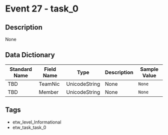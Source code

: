 # Event 27 - task_0

## Description
None

## Data Dictionary
|Standard Name|Field Name|Type|Description|Sample Value|
|---|---|---|---|---|
|TBD|TeamNic|UnicodeString|None|`None`|
|TBD|Member|UnicodeString|None|`None`|

## Tags
* etw_level_Informational
* etw_task_task_0